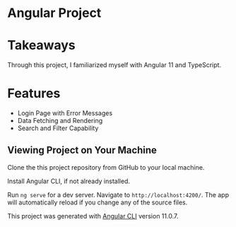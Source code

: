 # Angular Project

# Takeaways

Through this project, I familiarized myself with Angular 11 and TypeScript. 

# Features

- Login Page with Error Messages
- Data Fetching and Rendering
- Search and Filter Capability

## Viewing Project on Your Machine

Clone the this project repository from GitHub to your local machine.

Install Angular CLI, if not already installed.

Run `ng serve` for a dev server. Navigate to `http://localhost:4200/`. The app will automatically reload if you change any of the source files.

This project was generated with [Angular CLI](https://github.com/angular/angular-cli) version 11.0.7.
